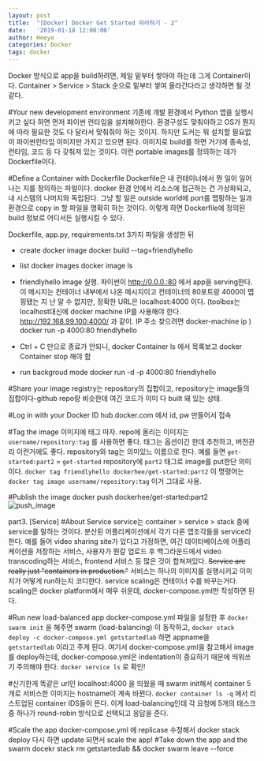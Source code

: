 ```yaml
---
layout: post
title:  "[Docker] Docker Get Started 따라하기 - 2"
date:   '2019-01-18 12:00:00'
author: Heeye
categories: Docker
tags: docker
---
```


Docker 방식으로 app을 build하려면, 제일 밑부터 쌓아야 하는데 그게 Container이다. Container > Service > Stack 순으로 밑부터 쌓여 올라간다라고 생각하면 될 것 같다.

#Your new development environment
기존에 개발 환경에서 Python 앱을 실행시키고 싶다 하면 먼저 파이썬 런타임을 설치해야한다. 환경구성도 맞춰야하고 OS가 뭔지에 따라 필요한 것도 다 달라서 맞춰줘야 하는 것이지. 하지만 도커는 뭐 설치할 필요없이 파이썬런타임 이미지만 가지고 있으면 된다. 이미지로 build를 하면 거기에 종속성, 런타임, 코드 등 다 갖춰져 있는 것이다. 이런 portable images를 정의하는 데가 Dockerfile이다.

#Define a Container with Dockerfile
Dockerfile은 내 컨테이너에서 뭔 일이 일어나는 지를 정의하는 파일이다. docker 환경 안에서 리소스에 접근하는 건 가상화되고, 내 시스템의 나머지와 독립된다. 그냥 할 일은 outside world에 port를 맵핑하는 일과 환경으로 copy in 할 파일을 명확히 하는 것이다. 이렇게 하면 Dockerfile에 정의된 build 정보로 어디서든 실행시킬 수 있다.

Dockerfile, app.py, requirements.txt 3가지 파일을 생성한 뒤

+ create docker image
docker build --tag=friendlyhello

+ list docker images
docker image ls

+ friendlyhello image 실행. 파이썬이 http://0.0.0.:80 에서 app을 serving한다. 이 메시지는 컨테이너 내부에서 나온 메시지이고 컨테이너의 80포트랑 4000이 맵핑됐는 지 난 알 수 없지만, 정확한 URL은 localhost:4000 이다. (toolbox는 localhost대신에 docker machine IP를 사용해야 한다. http://192.168.99.100:4000/ 과 같이. IP 주소 찾으려면 docker-machine ip )
docker run -p 4000:80 friendlyhello

+ Ctrl + C 만으로 종료가 안되니, docker Container ls 에서 목록보고 docker Container stop <Container NAME or ID> 해야 함

+ run backgroud mode
docker run -d -p 4000:80 friendlyhello

#Share your image
registry는 repository의 집합이고, repository는 image들의 집합이다-github repo랑 비슷한데 여긴 코드가 이미 다 built 돼 있는 상태.

#Log in with your Docker ID
hub.docker.com 에서 id, pw 만들어서 접속

#Tag the image
이미지에 태그 따자.
repo에 올리는 이미지는 ```username/repository:tag``` 를 사용하면 좋다. 태그는 옵션이긴 한데 추천하고, 버전관리 이런거에도 좋다. repository와 tag는 의미있느 이름으로 한다. 예를 들면 ```get-started:part2``` = ```get-started``` repository에 ```part2``` 태그로 image를 put한단 의미이다. ```docker tag friendlyhello dockerhee/get-started:part2``` 이 명령어는 ```docker tag image username/repository:tag``` 이거 그대로 사용.

#Publish the image
docker push dockerhee/get-started:part2
![push_image](../imgs/docker_push_images.png)


part3.
[Service]
#About Service
service는 container > service > stack 중에 service를 말하는 것이다. 분산된 어플리케이션에서 각기 다른 앱조각들을 service라 한다. 예를 들어 video sharing site가 있다고 가정하면, 여긴 데이터베이스에 어플리케이션을 저장하는 서비스, 사용자가 뭔갈 업로드 후 백그라운드에서 video transcoding하는 서비스, frontend 서비스 등 많은 것이 합쳐져있다. ~~Service are really just "containers in production."~~ 서비스는 하나의 이미지를 실행시키고 이미지가 어떻게 run하는지 코디한다. service scaling은 컨테이너 수를 바꾸는거다. scaling은 docker platform에서 매우 쉬운데, docker-compose.yml만 작성하면 된다.

#Run new load-balanced app
docker-compose.yml 파일을 설정한 후 ```docker swarm init``` 을 해주면 swarm (load-balancing) 이 동작하고, ```docker stack deploy -c docker-compose.yml getstartedlab``` 하면 appname을 ```getstartedlab``` 이라고 주게 된다. 여기서 docker-compose.yml을 참고해서 image를 deploy하는데, docker-compose.yml은 indentation이 중요하기 때문에 띄워쓰기 주의해야 한다. ```docker service ls``` 로 확인!

#신기한게
똑같은 url인 localhost:4000 을 띄웠을 때 swarm init해서 container 5개로 서비스한 이미지는 hostname이 계속 바뀐다. ```docker container ls -q``` 에서 리스트업된 container IDS들이 뜬다. 이게 load-balancing인데 각 요청에 5개의 태스크 중 하나가 round-robin 방식으로 선택되고 응답을 준다.

#Scale the app
docker-compose.yml 에 replicase 수정해서 docker stack deploy 다시 하면 update 되면서 scale the app!
#Take down the app and the swarm
docekr stack rm getstartedlab && docker swarm leave --force
